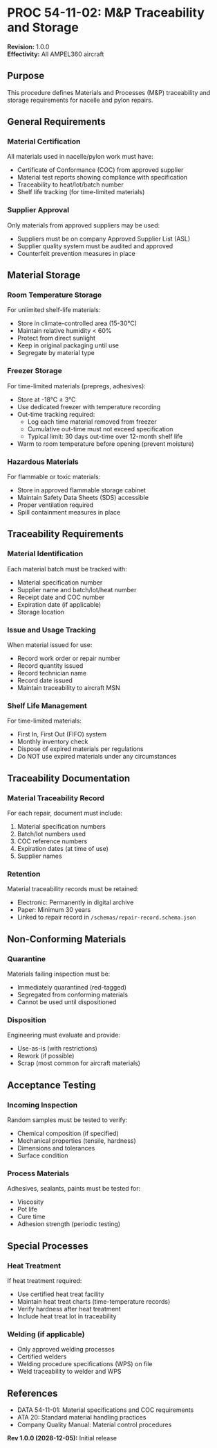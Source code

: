 # PROC 54-11-02: M&P Traceability and Storage

**Revision:** 1.0.0  
**Effectivity:** All AMPEL360 aircraft

## Purpose
This procedure defines Materials and Processes (M&P) traceability and storage requirements for nacelle and pylon repairs.

## General Requirements

### Material Certification
All materials used in nacelle/pylon work must have:
- Certificate of Conformance (COC) from approved supplier
- Material test reports showing compliance with specification
- Traceability to heat/lot/batch number
- Shelf life tracking (for time-limited materials)

### Supplier Approval
Only materials from approved suppliers may be used:
- Suppliers must be on company Approved Supplier List (ASL)
- Supplier quality system must be audited and approved
- Counterfeit prevention measures in place

## Material Storage

### Room Temperature Storage
For unlimited shelf-life materials:
- Store in climate-controlled area (15-30°C)
- Maintain relative humidity < 60%
- Protect from direct sunlight
- Keep in original packaging until use
- Segregate by material type

### Freezer Storage
For time-limited materials (prepregs, adhesives):
- Store at -18°C ± 3°C
- Use dedicated freezer with temperature recording
- Out-time tracking required:
  - Log each time material removed from freezer
  - Cumulative out-time must not exceed specification
  - Typical limit: 30 days out-time over 12-month shelf life
- Warm to room temperature before opening (prevent moisture)

### Hazardous Materials
For flammable or toxic materials:
- Store in approved flammable storage cabinet
- Maintain Safety Data Sheets (SDS) accessible
- Proper ventilation required
- Spill containment measures in place

## Traceability Requirements

### Material Identification
Each material batch must be tracked with:
- Material specification number
- Supplier name and batch/lot/heat number
- Receipt date and COC number
- Expiration date (if applicable)
- Storage location

### Issue and Usage Tracking
When material issued for use:
- Record work order or repair number
- Record quantity issued
- Record technician name
- Record date issued
- Maintain traceability to aircraft MSN

### Shelf Life Management
For time-limited materials:
- First In, First Out (FIFO) system
- Monthly inventory check
- Dispose of expired materials per regulations
- Do NOT use expired materials under any circumstances

## Traceability Documentation

### Material Traceability Record
For each repair, document must include:
1. Material specification numbers
2. Batch/lot numbers used
3. COC reference numbers
4. Expiration dates (at time of use)
5. Supplier names

### Retention
Material traceability records must be retained:
- Electronic: Permanently in digital archive
- Paper: Minimum 30 years
- Linked to repair record in `/schemas/repair-record.schema.json`

## Non-Conforming Materials

### Quarantine
Materials failing inspection must be:
- Immediately quarantined (red-tagged)
- Segregated from conforming materials
- Cannot be used until dispositioned

### Disposition
Engineering must evaluate and provide:
- Use-as-is (with restrictions)
- Rework (if possible)
- Scrap (most common for aircraft materials)

## Acceptance Testing

### Incoming Inspection
Random samples must be tested to verify:
- Chemical composition (if specified)
- Mechanical properties (tensile, hardness)
- Dimensions and tolerances
- Surface condition

### Process Materials
Adhesives, sealants, paints must be tested for:
- Viscosity
- Pot life
- Cure time
- Adhesion strength (periodic testing)

## Special Processes

### Heat Treatment
If heat treatment required:
- Use certified heat treat facility
- Maintain heat treat charts (time-temperature records)
- Verify hardness after heat treatment
- Include heat treat lot in traceability

### Welding (if applicable)
- Only approved welding processes
- Certified welders
- Welding procedure specifications (WPS) on file
- Weld traceability to welder and WPS

## References
- DATA 54-11-01: Material specifications and COC requirements
- ATA 20: Standard material handling practices
- Company Quality Manual: Material control procedures

**Rev 1.0.0 (2028-12-05):** Initial release
